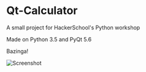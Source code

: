 # Qt-Calculator
A small project for HackerSchool's Python workshop

Made on Python 3.5 and PyQt 5.6

Bazinga!

![Screenshot](Screenshot.PNG "A screenshot of the application")
